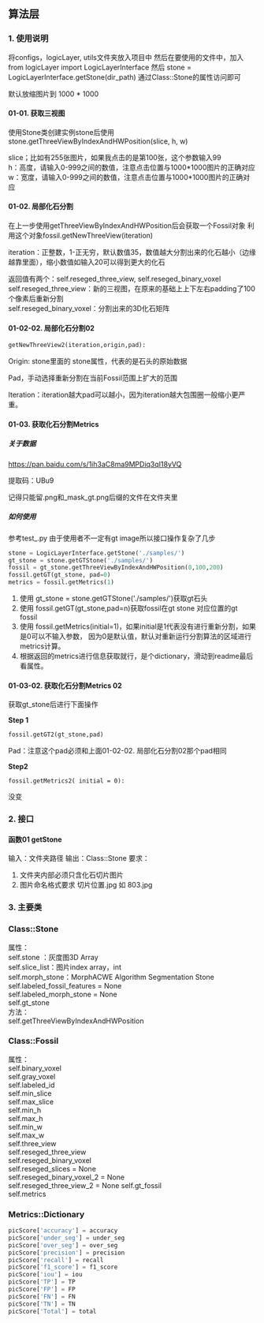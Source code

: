 ## 算法层
### 1. 使用说明
将configs，logicLayer, utils文件夹放入项目中
然后在要使用的文件中，加入
from logicLayer import LogicLayerInterface
然后
stone = LogicLayerInterface.getStone(dir_path)
通过Class::Stone的属性访问即可

默认放缩图片到 1000 * 1000

#### 01-01. 获取三视图

使用Stone类创建实例stone后使用stone.getThreeViewByIndexAndHWPosition(slice, h, w)

slice；比如有255张图片，如果我点击的是第100张，这个参数输入99  
h：高度，请输入0-999之间的数值，注意点击位置与1000\*1000图片的正确对应  
w：宽度，请输入0-999之间的数值，注意点击位置与1000\*1000图片的正确对应

#### 01-02. 局部化石分割

在上一步使用getThreeViewByIndexAndHWPosition后会获取一个Fossil对象
利用这个对象fossil.getNewThreeView(iteration)

iteration：正整数，1-正无穷，默认数值35，数值越大分割出来的化石越小（边缘越靠里面），缩小数值如输入20可以得到更大的化石

返回值有两个：self.reseged_three_view,  self.reseged_binary_voxel   
	self.reseged_three_view：新的三视图，在原来的基础上上下左右padding了100个像素后重新分割   
	self.reseged_binary_voxel：分割出来的3D化石矩阵

#### 01-02-02. 局部化石分割02

```python
getNewThreeView2(iteration,origin,pad):
```

Origin: stone里面的 stone属性，代表的是石头的原始数据

Pad，手动选择重新分割在当前Fossil范围上扩大的范围

Iteration：iteration越大pad可以越小，因为iteration越大包围圈一般缩小更严重。

#### 01-03. 获取化石分割Metrics

##### 关于数据

https://pan.baidu.com/s/1ih3aC8ma9MPDiq3qI18yVQ

提取码：UBu9

记得只能留.png和_mask_gt.png后缀的文件在文件夹里

##### 如何使用

参考test_.py
由于使用者不一定有gt image所以接口操作复杂了几步  

```python
stone = LogicLayerInterface.getStone('./samples/')
gt_stone = stone.getGTStone('./samples/')
fossil = gt_stone.getThreeViewByIndexAndHWPosition(0,100,200)
fossil.getGT(gt_stone, pad=0)
metrics = fossil.getMetrics(1)
```

1. 使用 gt_stone = stone.getGTStone('./samples/')获取gt石头
2. 使用 fossil.getGT(gt_stone,pad=n)获取fossil在gt stone 对应位置的gt fossil
3. 使用 fossil.getMetrics(initial=1)，如果initial是1代表没有进行重新分割，如果是0可以不输入参数，
因为0是默认值，默认对重新运行分割算法的区域进行metrics计算。
4. 根据返回的metrics进行信息获取就行，是个dictionary，滑动到readme最后看属性。

#### 01-03-02. 获取化石分割Metrics 02

获取gt_stone后进行下面操作

**Step 1**

```python
fossil.getGT2(gt_stone,pad)
```

Pad：注意这个pad必须和上面01-02-02. 局部化石分割02那个pad相同

**Step2**

```
fossil.getMetrics2( initial = 0):
```

没变

### 2. 接口

#### 函数01 getStone

输入：文件夹路径
输出：Class::Stone
要求：

1. 文件夹内部必须只含化石切片图片
2. 图片命名格式要求 切片位置.jpg 如 803.jpg

### 3. 主要类

### Class::Stone
属性：  
    self.stone ：灰度图3D Array  
    self.slice_list：图片index array，int  
    self.morph_stone：MorphACWE Algorithm Segmentation Stone  
    self.labeled_fossil_features = None  
    self.labeled_morph_stone = None  
    self.gt_stone  
方法：  
    self.getThreeViewByIndexAndHWPosition  

### Class::Fossil
属性：  
    self.binary_voxel  
    self.gray_voxel  
    self.labeled_id  
    self.min_slice  
    self.max_slice  
    self.min_h  
    self.max_h  
    self.min_w  
    self.max_w    
    self.three_view   
    self.reseged_three_view  
    self.reseged_binary_voxel  
	self.reseged_slices = None  
	self.reseged_binary_voxel_2 = None  
	self.reseged_three_view_2 = None    self.gt_fossil  
    self.metrics  

### Metrics::Dictionary
```python
picScore['accuracy'] = accuracy  
picScore['under_seg'] = under_seg  
picScore['over_seg'] = over_seg  
picScore['precision'] = precision  
picScore['recall'] = recall  
picScore['f1_score'] = f1_score  
picScore['iou'] = iou  
picScore['TP'] = TP  
picScore['FP'] = FP  
picScore['FN'] = FN  
picScore['TN'] = TN  
picScore['Total'] = total  
```


​    




